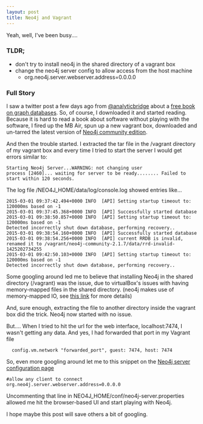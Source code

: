 ```yaml
---
layout: post
title: Neo4j and Vagrant
---
```


Yeah, well,  I've been busy....


### TLDR;
  - don't try to install neo4j in the shared directory of a vagrant box
  - change the neo4j server config to allow access from the host machine
    - org.neo4j.server.webserver.address=0.0.0.0

### Full Story
I saw a twitter post a few days ago from [@analyticbridge](https://twitter.com/analyticbridge) about a [free book on graph databases](http://www.analyticbridge.com/group/books/forum/topics/free-o-reilly-book-graph-databases).
So, of course, I downloaded it and started reading.  Because it is hard to read a book about software without playing with the software, I fired up the MB Air, spun up a new vagrant box,
downloaded and un-tarred the latest version of [Neo4j community edition](http://neo4j.com/download/).

And then the trouble started.  I extracted the tar file in the /vagrant directory of my vagrant box and every time I tried to start the server I would get errors similar to:

````
Starting Neo4j Server...WARNING: not changing user
process [2460]... waiting for server to be ready........ Failed to start within 120 seconds.
````

The log file /NEO4J_HOME/data/log/console.log showed entries like...

````
2015-03-01 09:37:42.494+0000 INFO  [API] Setting startup timeout to: 120000ms based on -1
2015-03-01 09:37:45.368+0000 INFO  [API] Successfully started database
2015-03-01 09:38:50.857+0000 INFO  [API] Setting startup timeout to: 120000ms based on -1
Detected incorrectly shut down database, performing recovery..
2015-03-01 09:38:54.160+0000 INFO  [API] Successfully started database
2015-03-01 09:38:54.256+0000 INFO  [API] current RRDB is invalid, renamed it to /vagrant/neo4j-community-2.1.7/data/rrd-invalid-1425202734255
2015-03-01 09:42:50.103+0000 INFO  [API] Setting startup timeout to: 120000ms based on -1
Detected incorrectly shut down database, performing recovery..
````

Some googling around led me to believe that installing Neo4j in the shared directory (/vagrant) was the issue,
due to virtualBox's issues with having memory-mapped files in the shared directory. (neo4j makes use of memory-mapped IO, see [this link](http://neo4j.com/docs/stable/configuration-io-examples.html)
for more details)

And, sure enough, extracting the file to another directory inside the vagrant box did the trick.  Neo4j now started with no issue.

But....
When I tried to hit the url for the web interface, localhost:7474,  I wasn't getting any data.  And yes, I had forwarded that port 
in my Vagrant file

````
  config.vm.network "forwarded_port", guest: 7474, host: 7474
````

So, even more googling around let me to this snippet on the [Neo4j server configuration page](http://neo4j.com/docs/stable/server-configuration.html)

````
#allow any client to connect
org.neo4j.server.webserver.address=0.0.0.0
````

Uncommenting that line in NEO4J_HOME/conf/neo4j-server.properties allowed me hit the browser-based UI
and start playing with Neo4j.

I hope maybe this post will save others a bit of googling.
